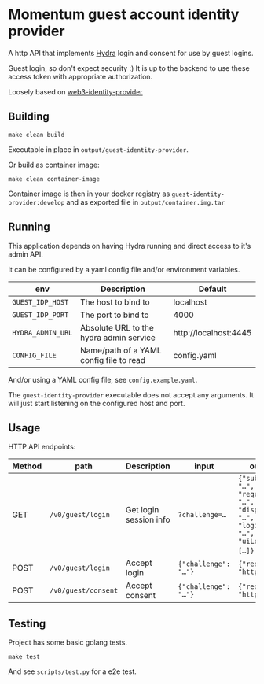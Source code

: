 # Momentum guest account identity provider

A http API that implements [Hydra](https://www.ory.sh/docs/hydra) 
login and consent for use by guest logins.

Guest login, so don't expect security :)
It is up to the backend to use these access token with appropriate authorization.

Loosely based on [web3-identity-provider](https://github.com/OdysseyMomentumExperience/web3-identity-provider)


## Building

```console
make clean build
```

Executable in place in `output/guest-identity-provider`.

Or build as container image:

```console
make clean container-image
```

Container image is then in your docker registry as `guest-identity-provider:develop`
and as exported file in `output/container.img.tar`


## Running

This application depends on having Hydra running and direct access to it's admin API.

It can be configured by a yaml config file and/or environment variables.

| env | Description | Default |
| --- | --- | --- |
| `GUEST_IDP_HOST` | The host to bind to | localhost |
| `GUEST_IDP_PORT` | The port to bind to | 4000 |
| `HYDRA_ADMIN_URL` | Absolute URL to the hydra admin service | http://localhost:4445 |
| `CONFIG_FILE` | Name/path of a YAML config file to read | config.yaml |

And/or using a YAML config file, see `config.example.yaml`.

The `guest-identity-provider` executable does not accept any arguments. It will just start listening on the configured host and port.


## Usage

HTTP API endpoints:

|Method | path | Description | input | output |
| --- | --- | --- | --- | --- |
|GET | `/v0/guest/login`   | Get login session info | `?challenge=…` | `{"subject": "…", "requestURL: "…", "display": "…", "loginHint": "…", "uiLocales": […]}` "
|POST | `/v0/guest/login`   | Accept login | `{"challenge": "…"}` | `{"redirect": "https://…"}`
|POST | `/v0/guest/consent` | Accept consent | `{"challenge": "…"}` | `{"redirect": "https://…"}`


## Testing

Project has some basic golang tests.

```console
make test
```

And see `scripts/test.py` for a e2e test.
